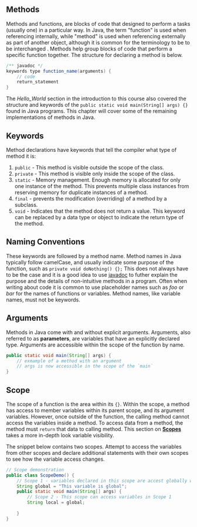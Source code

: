 ## Methods

Methods and functions, are blocks of code that designed to perform a tasks (usually one) in a particular way. In Java, the term "function" is used when referencing internally, while "method" is used when referencing externally as part of another object, although it is common for the terminology to be to be interchanged . Methods help group blocks of code that perform a specific function together. The structure for declaring a method is below. 

```Java
/** javadoc */
keywords type function_name(arguments) {
    // code
    return_statement
}
```

The *Hello_World* section in the introduction to this course also covered the structure and keywords of the `public static void main(String[] args) {}` found in Java programs. This chapter will cover some of the  remaining implementations of methods in Java. 

## Keywords

Method declarations have keywords that tell the compiler what type of method it is: 

1. `public` - This method is visible outside the scope of the class. 
2. `private` - This method is visible only inside the scope of the class. 
3. `static` - Memory management.  Enough memory is allocated for only one instance of the method. This prevents multiple class instances from reserving memory for duplicate instances of a method. 
4. `final` - prevents the modification (overriding) of a method by a subclass. 
5. `void` - Indicates that the method does not return a value. This keyword can be replaced by a data type or object to indicate the return type of the method. 

## Naming Conventions

These keywords are followed by a method name. Method names in Java typically follow camelCase, and usually indicate some purpose of the function, such as `private void doNothing() {};` This does not always have to be the case and it is a good idea to use <u>javadoc</u> to futher explain the purpose and the details of non-intuitive methods in a program. Often when writing about code it is common to use placeholder names such as *foo* or *bar* for the names of functions or variables. Method names, like variable names, must not be keywords. 

## Arguments

Methods in Java come with and without explicit arguments. Arguments, also referred to as **parameters**, are variables that have an explicitly declared type. Arguments are accessible within the scope of the function by name. 

```java
public static void main(String[] args) {
    // exmample of a method with an argument
    // args is now accessible in the scope of the `main`
}
```

## Scope

The scope of a function is the area within its `{}`. Within the scope, a method has access to member variables within its parent scope, and its argument variables. However, once outside of the function, the calling method cannot access the variables inside a method. To access data from a method, the method must `return` that data to calling method. This section on **<u>Scopes</u>** takes a more in-depth look variable visibility. 

The snippet below contains two scopes. Attempt to access the variables from other scopes and declare additional statements with their own scopes to see how the variable access changes. 

```java
// Scope demonstration
public class ScopeDemo() {
    // Scope 1 - variables declared in this scope are accest globally within the file but cannot access variables in Scope 2
    String global = "This variable is global";
    public static void main(String[] args) {
        // Scope 2 - This scope can access variables in Scope 1
        String local = global;
        
    }
}
```


